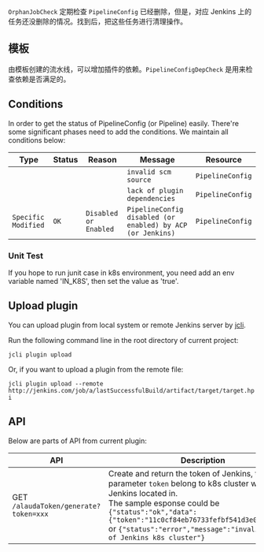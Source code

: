 `OrphanJobCheck` 定期检查 `PipelineConfig` 已经删除，但是，对应 Jenkins 上的任务还没删除的情况。找到后，把这些任务进行清理操作。

## 模板

由模板创建的流水线，可以增加插件的依赖。`PipelineConfigDepCheck` 是用来检查依赖是否满足的。

## Conditions

In order to get the status of PipelineConfig (or Pipeline) easily. There're some significant phases need to add the conditions. 
We maintain all conditions below:

| Type | Status | Reason | Message | Resource |
|---|---|---|---|---|
| | | | `invalid scm source` | `PipelineConfig` |
| | | | `lack of plugin dependencies` | `PipelineConfig` |
| `Specific Modified` | `OK` | `Disabled or Enabled` | `PipelineConfig disabled (or enabled) by ACP (or Jenkins)` | `PipelineConfig` |

### Unit Test

If you hope to run junit case in k8s environment, you need add an env variable named 'IN_K8S', 
then set the value as 'true'.

## Upload plugin

You can upload plugin from local system or remote Jenkins server by [jcli](https://github.com/jenkins-zh/jenkins-cli).

Run the following command line in the root directory of current project:

`jcli plugin upload`

Or, if you want to upload a plugin from the remote file:

`jcli plugin upload --remote http://jenkins.com/job/a/lastSuccessfulBuild/artifact/target/target.hpi`

## API

Below are parts of API from current plugin:

| API | Description |
|---|---|
| GET `/alaudaToken/generate?token=xxx` | Create and return the token of Jenkins, the parameter `token` belong to k8s cluster which Jenkins located in. <br/>The sample esponse could be `{"status":"ok","data":{"token":"11c0cf84eb76733fefbf541d3e0ac11b28"}}` <br/>or `{"status":"error","message":"invalid token of Jenkins k8s cluster"}`|
